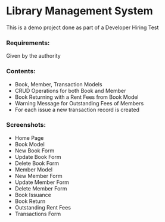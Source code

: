 <h1> Library Management System </h1>

<p> This is a demo project done as part of a Developer Hiring Test</p>

<h3>Requirements:</h3> Given by the authority

<h3>Contents:</h3>
  <ul> 
    <li> Book, Member, Transaction Models </li>
    <li> CRUD Operations for both Book and Member </li>
    <li> Book Returning with a Rent Fees from Book Model </li>
    <li> Warning Message for Outstanding Fees of Members </li>
    <li> For each issue a new transaction record is created </li>
   </ul>
     
  <h3> Screenshots: </h3>
  <ul>
    <li> Home Page </li>
    <li> Book Model </li>
    <li> New Book Form </li>
    <li> Update Book Form </li>
    <li> Delete Book Form </li>
    <li> Member Model </li>
    <li> New Member Form </li>
    <li> Update Member Form </li>
    <li> Delete Member Form </li>
    <li> Book Issuance </li>
    <li> Book Return</li>
    <li> Outstanding Rent Fees</li>
    <li> Transactions Form</li>
  </ul>
